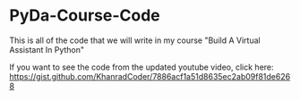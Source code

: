 # PyDa-Course-Code

This is all of the code that we will write in my course "Build A Virtual Assistant In Python"

If you want to see the code from the updated youtube video, click here:
https://gist.github.com/KhanradCoder/7886acf1a51d8635ec2ab09f81de6268
